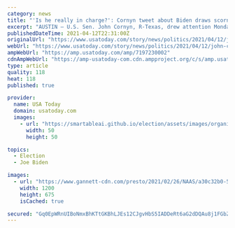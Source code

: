 ```yaml
---
category: news
title: "'Is he really in charge?': Cornyn tweet about Biden draws scorn, White House response"
excerpt: "AUSTIN – U.S. Sen. John Cornyn, R-Texas, drew attention Monday for a series of tweets on President Joe Biden's media strategy, asking if the president \"is really in charge.\" Cornyn, quoting a Politico article about Biden's media presence, shared the ..."
publishedDateTime: 2021-04-12T22:31:00Z
originalUrl: "https://www.usatoday.com/story/news/politics/2021/04/12/john-cornyn-twitter-biden-2020-election-white-house-response/7197230002/?scrolla=5eb6d68b7fedc32c19ef33b4"
webUrl: "https://www.usatoday.com/story/news/politics/2021/04/12/john-cornyn-twitter-biden-2020-election-white-house-response/7197230002/?scrolla=5eb6d68b7fedc32c19ef33b4"
ampWebUrl: "https://amp.usatoday.com/amp/7197230002"
cdnAmpWebUrl: "https://amp-usatoday-com.cdn.ampproject.org/c/s/amp.usatoday.com/amp/7197230002"
type: article
quality: 118
heat: 118
published: true

provider:
  name: USA Today
  domain: usatoday.com
  images:
    - url: "https://smartableai.github.io/election/assets/images/organizations/usatoday.com-50x50.jpg"
      width: 50
      height: 50

topics:
  - Election
  - Joe Biden

images:
  - url: "https://www.gannett-cdn.com/presto/2021/02/26/NAAS/a30c32b0-58c3-4c51-a961-fd83f61cdbdc-Biden_Cabinet.jpg?auto=webp&crop=4750,2672,x0,y0&format=pjpg&width=1200"
    width: 1200
    height: 675
    isCached: true

secured: "Gq0EpWRnUIBoNmxBhKTtGKBhLJEs12CJgvHbS5IADDeRt6aG2dDQAu8j1FGbZhzulrZ1flTuvDzQGYircEK9Ja1XaRyxLw7YJoMbzuvAKnG/qFjEiMR66iC4ON3iSTfhmD5GTlrlNusSQTsBaoY/DIXhRJBmESx5gYBhljKfc1IOSxJs0YC8t929N44hXyhdbNXlgpqkJW6MuKZabiyjr2H9cTbCf4CuakmPMwuS3kzaLrZZn4bNwTQX7qTfcnBSTAviRAj6OPCkJYQKS3KOpjr+BM/On1HA9vR7+JmY8tLVjqyCXTMlfvl1XNu47k9ZdG4goMseAQ2HD7qRxF/mIweXn9Z5weCIGFvDky3L/nk=;VN8o0JAsxpkMnRJ+pSqpWQ=="
---
```


